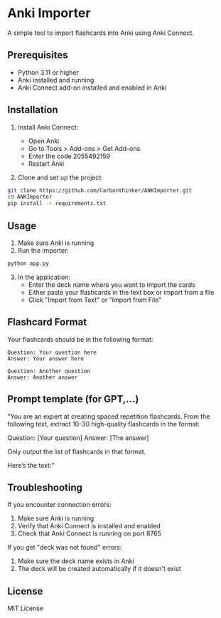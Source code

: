 # Anki Importer

A simple tool to import flashcards into Anki using Anki Connect.

## Prerequisites

- Python 3.11 or higher
- Anki installed and running
- Anki Connect add-on installed and enabled in Anki

## Installation

1. Install Anki Connect:
   - Open Anki
   - Go to Tools > Add-ons > Get Add-ons
   - Enter the code 2055492159
   - Restart Anki

2. Clone and set up the project:
```bash
git clone https://github.com/Carbonthinker/ANKImporter.git
cd ANKImporter
pip install -r requirements.txt
```

## Usage

1. Make sure Anki is running
2. Run the importer:
```bash
python app.py
```

3. In the application:
   - Enter the deck name where you want to import the cards
   - Either paste your flashcards in the text box or import from a file
   - Click "Import from Text" or "Import from File"

## Flashcard Format

Your flashcards should be in the following format:
```
Question: Your question here
Answer: Your answer here

Question: Another question
Answer: Another answer
```
## Prompt template (for GPT,...)
"You are an expert at creating spaced repetition flashcards. 
From the following text, extract 10-30 high-quality flashcards in the format:

Question: [Your question] 
Answer: [The answer]

Only output the list of flashcards in that format. 

Here’s the text:" 

## Troubleshooting

If you encounter connection errors:
1. Make sure Anki is running
2. Verify that Anki Connect is installed and enabled
3. Check that Anki Connect is running on port 8765

If you get "deck was not found" errors:
1. Make sure the deck name exists in Anki
2. The deck will be created automatically if it doesn't exist

## License

MIT License 